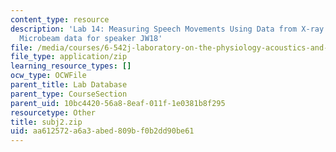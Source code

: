 ```yaml
---
content_type: resource
description: 'Lab 14: Measuring Speech Movements Using Data from X-ray Microbeam System:
  Microbeam data for speaker JW18'
file: /media/courses/6-542j-laboratory-on-the-physiology-acoustics-and-perception-of-speech-fall-2005/aa612572a6a3abed809bf0b2dd90be61_subj2.zip
file_type: application/zip
learning_resource_types: []
ocw_type: OCWFile
parent_title: Lab Database
parent_type: CourseSection
parent_uid: 10bc4420-56a8-8eaf-011f-1e0381b8f295
resourcetype: Other
title: subj2.zip
uid: aa612572-a6a3-abed-809b-f0b2dd90be61
---
```

